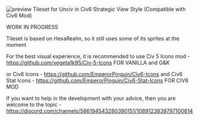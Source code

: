 ![preview](https://github.com/Malwen/Civ6-Tileset/assets/127602197/29cc2612-1c3a-4c5e-b3e6-d09cb76512e9)
Tileset for Unciv in Civ6 Strategic View Style
(Compatible with Civ6 Mod)

WORK IN PROGRESS

Tileset is based on HexaRealm, so it still uses some of its sprites at the moment

For the best visual experience, it is recommended to use
Civ 5 Icons mod - https://github.com/vegeta1k95/Civ-5-Icons
FOR VANILLA and G&K

or Civ6 Icons - https://github.com/EmperorPinguin/Civ6-Icons
and Civ6 Stat Icons - https://github.com/EmperorPinguin/Civ6-Stat-Icons
FOR CIV6 MOD

If you want to help in the development with your advice, then you are welcome to the topic - https://discord.com/channels/586194543280390151/1089123839797100614
